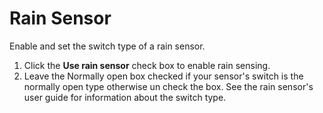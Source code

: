 # Rain Sensor

Enable and set the switch type of a rain sensor.

1.  Click the **Use rain sensor** check box to enable rain sensing.
2.  Leave the Normally open box checked if your sensor's switch is the normally open type otherwise un check the box. See the rain sensor's user guide for information about the switch type.

